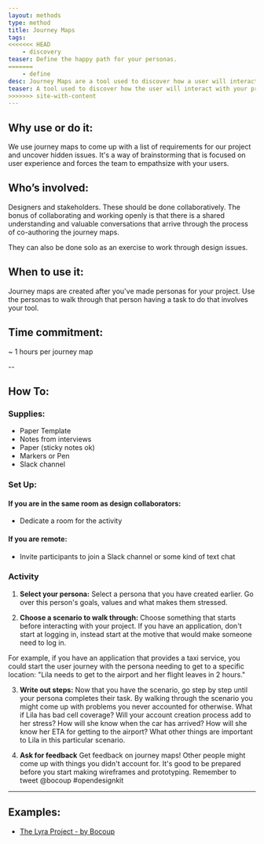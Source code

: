 ```yaml
---
layout: methods
type: method
title: Journey Maps
tags:
<<<<<<< HEAD
    - discovery
teaser: Define the happy path for your personas.
=======
    - define
desc: Journey Maps are a tool used to discover how a user will interact with your project before building anything.  They can also be used to uncover pain points with existing projects. This is an exercise in roleplay with your personas.  Walk your persona through a task they need to complete that involves your project.
teaser: A tool used to discover how the user will interact with your product before you build anything.
>>>>>>> site-with-content
---
```


## Why use or do it:

We use journey maps to come up with a list of requirements for our project and uncover hidden issues. It's a way of brainstorming that is focused on user experience and forces the team to empathsize with your users.

## Who’s involved:

Designers and stakeholders. These should be done collaboratively. The bonus of collaborating and working openly is that there is a shared understanding and valuable conversations that arrive through the process of co-authoring the journey maps.

They can also be done solo as an exercise to work through design issues.

## When to use it:

Journey maps are created after you've made personas for your project. Use the personas to walk through that person having a task to do that involves your tool.

## Time commitment:

~ 1 hours per journey map

--

## How To:

### Supplies:

* Paper Template
* Notes from interviews
* Paper (sticky notes ok)
* Markers or Pen
* Slack channel


### Set Up:

#### If you are in the same room as design collaborators:

* Dedicate a room for the activity

#### If you are remote:

* Invite participants to join a Slack channel or some kind of text chat

### Activity

1. **Select your persona:** Select a persona that you have created earlier. Go over this person's goals, values and what makes them stressed.

2. **Choose a scenario to walk through:**  Choose something that starts before interacting with your project.  If you have an application, don't start at logging in, instead start at the motive that would make someone need to log in.

For example, if you have an application that provides a taxi service, you could start the user journey with the persona needing to get to a specific location: "Lila needs to get to the airport and her flight leaves in 2 hours."

3. **Write out steps:** Now that you have the scenario, go step by step until your persona completes their task.
By walking through the scenario you might come up with problems you never accounted for otherwise. What if Lila has bad cell coverage? Will your account creation process add to her stress?  How will she know when the car has arrived? How will she know her ETA for getting to the airport?  What other things are important to Lila in this particular scenario.

4. **Ask for feedback** Get feedback on journey maps! Other people might come up with things you didn't account for.  It's good to be prepared before you start making wireframes and prototyping. Remember to tweet @bocoup #opendesignkit


---

## Examples:
* [The Lyra Project - by Bocoup](https://github.com/vega/lyra/search?q=persona&type=Issues&utf8=%E2%9C%93)

